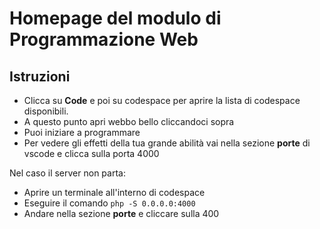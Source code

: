 # Homepage del modulo di Programmazione Web
## Istruzioni
* Clicca su **Code** e poi su codespace per aprire la lista di codespace disponibili.
* A questo punto apri webbo bello cliccandoci sopra
* Puoi iniziare a programmare
* Per vedere gli effetti della tua grande abilità vai nella sezione **porte** di vscode e clicca sulla porta 4000
 
 Nel caso il server non parta:
 * Aprire un terminale all'interno di codespace
 * Eseguire il comando `php -S 0.0.0.0:4000`
 * Andare nella sezione **porte** e cliccare sulla 400
